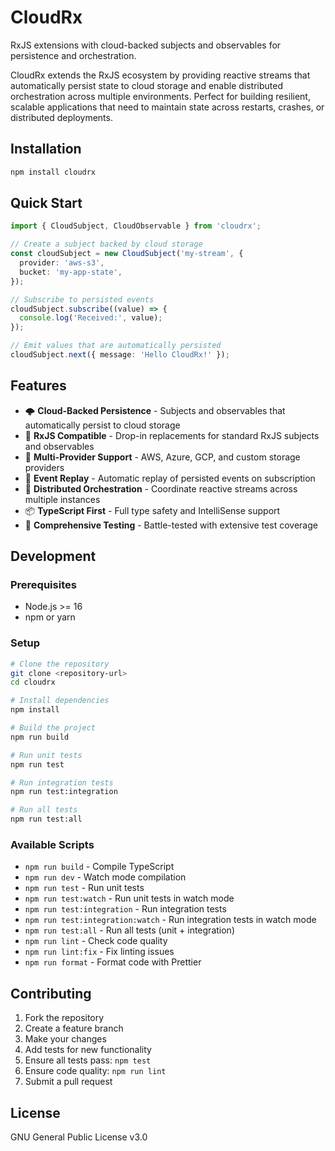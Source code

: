 # CloudRx

RxJS extensions with cloud-backed subjects and observables for persistence and orchestration.

CloudRx extends the RxJS ecosystem by providing reactive streams that automatically persist state to cloud storage and enable distributed orchestration across multiple environments. Perfect for building resilient, scalable applications that need to maintain state across restarts, crashes, or distributed deployments.

## Installation

```bash
npm install cloudrx
```

## Quick Start

```typescript
import { CloudSubject, CloudObservable } from 'cloudrx';

// Create a subject backed by cloud storage
const cloudSubject = new CloudSubject('my-stream', {
  provider: 'aws-s3',
  bucket: 'my-app-state',
});

// Subscribe to persisted events
cloudSubject.subscribe((value) => {
  console.log('Received:', value);
});

// Emit values that are automatically persisted
cloudSubject.next({ message: 'Hello CloudRx!' });
```

## Features

- 🌩️ **Cloud-Backed Persistence** - Subjects and observables that automatically persist to cloud storage
- 🔄 **RxJS Compatible** - Drop-in replacements for standard RxJS subjects and observables
- 🚀 **Multi-Provider Support** - AWS, Azure, GCP, and custom storage providers
- 🎯 **Event Replay** - Automatic replay of persisted events on subscription
- 🔗 **Distributed Orchestration** - Coordinate reactive streams across multiple instances
- 📦 **TypeScript First** - Full type safety and IntelliSense support
- 🧪 **Comprehensive Testing** - Battle-tested with extensive test coverage

## Development

### Prerequisites

- Node.js >= 16
- npm or yarn

### Setup

```bash
# Clone the repository
git clone <repository-url>
cd cloudrx

# Install dependencies
npm install

# Build the project
npm run build

# Run unit tests
npm run test

# Run integration tests
npm run test:integration

# Run all tests
npm run test:all
```

### Available Scripts

- `npm run build` - Compile TypeScript
- `npm run dev` - Watch mode compilation
- `npm run test` - Run unit tests
- `npm run test:watch` - Run unit tests in watch mode
- `npm run test:integration` - Run integration tests
- `npm run test:integration:watch` - Run integration tests in watch mode
- `npm run test:all` - Run all tests (unit + integration)
- `npm run lint` - Check code quality
- `npm run lint:fix` - Fix linting issues
- `npm run format` - Format code with Prettier

## Contributing

1. Fork the repository
2. Create a feature branch
3. Make your changes
4. Add tests for new functionality
5. Ensure all tests pass: `npm test`
6. Ensure code quality: `npm run lint`
7. Submit a pull request

## License

GNU General Public License v3.0
